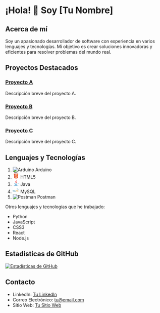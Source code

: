 # ¡Hola! 👋 Soy [Tu Nombre]

## Acerca de mí

Soy un apasionado desarrollador de software con experiencia en varios lenguajes y tecnologías. Mi objetivo es crear soluciones innovadoras y eficientes para resolver problemas del mundo real.

## Proyectos Destacados

### [Proyecto A](enlace_al_repositorio)
Descripción breve del proyecto A.

### [Proyecto B](enlace_al_repositorio)
Descripción breve del proyecto B.

### [Proyecto C](enlace_al_repositorio)
Descripción breve del proyecto C.

## Lenguajes y Tecnologías

1. <img src="https://cdn.worldvectorlogo.com/logos/arduino-1.svg" alt="Arduino" width="20" height="20" /> Arduino
2. <img src="https://raw.githubusercontent.com/devicons/devicon/master/icons/html5/html5-original-wordmark.svg" alt="HTML5" width="20" height="20" /> HTML5
3. <img src="https://raw.githubusercontent.com/devicons/devicon/master/icons/java/java-original.svg" alt="Java" width="20" height="20" /> Java
4. <img src="https://raw.githubusercontent.com/devicons/devicon/master/icons/mysql/mysql-original-wordmark.svg" alt="MySQL" width="20" height="20" /> MySQL
5. <img src="https://www.vectorlogo.zone/logos/getpostman/getpostman-icon.svg" alt="Postman" width="20" height="20" /> Postman

Otros lenguajes y tecnologías que he trabajado:

- Python
- JavaScript
- CSS3
- React
- Node.js

## Estadísticas de GitHub

[![Estadísticas de GitHub](https://github-readme-stats.vercel.app/api?username=tu_usuario&show_icons=true&count_private=true&hide=contribs,prs&theme=dark)](https://github.com/tu_usuario)

## Contacto

- LinkedIn: [Tu LinkedIn](enlace_a_tu_linkedin)
- Correo Electrónico: [tu@email.com](mailto:tu@email.com)
- Sitio Web: [Tu Sitio Web](https://tu-sitio-web.com)
